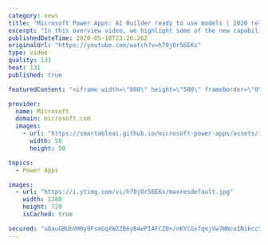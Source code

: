 ```yaml
---
category: news
title: "Microsoft Power Apps: AI Builder ready to use models | 2020 release wave 1 overview"
excerpt: "In this overview video, we highlight some of the new capabilities included in the latest update to Microsoft Power Apps, AI Builder ready to use models.     Here are the capabilities covered:   • Entity extraction helps you by identifying and extracting people, dates, places, locations, etc. from text"
publishedDateTime: 2020-05-18T23:26:26Z
originalUrl: "https://youtube.com/watch?v=h70jOr56EKs"
type: video
quality: 131
heat: 131
published: true

featuredContent: "<iframe width=\"800\" height=\"500\" frameborder=\"0\" src=\"https://www.youtube.com/embed/h70jOr56EKs\" allow=\"accelerometer; autoplay; encrypted-media; gyroscope; picture-in-picture\" allowfullscreen></iframe>"

provider:
  name: Microsoft
  domain: microsoft.com
  images:
    - url: "https://smartableai.github.io/microsoft-power-apps/assets/images/organizations/microsoft.com-50x50.jpg"
      width: 50
      height: 50

topics:
  - Power Apps

images:
  - url: "https://i.ytimg.com/vi/h70jOr56EKs/maxresdefault.jpg"
    width: 1280
    height: 720
    isCached: true

secured: "u8auGBUbVH0y9FsmGqXW2ZB6yB4ePIAFCZD+/nKYCGxfqmjVw7WNcoINikccSxv54EnIZHay0Uh6w1eF4ArTSXyu3ZX6bdstZhlbaNOyF4a1R2wH4X0fP0Tan5/v5MJeCyV0mcRTph5quiaipchEwv4DuPZ7uXqQRNfm/GqYivlWqbN+XSv184hnfgyRWOA5heQmBdcqg0kcNQZlqT2xzpN7ev4vyoMtPg1tN48BXZQmjn162UpC+IELjFB48eDAd/70r99jQxWllx/XLnL/px2NAHKC+CEg6/DqgoKcNcBIBkr/ZRnVIs3W6PugVXzVy+q7NnkMJmKIWuxCAAydsvlJGTXa3VN1ZKQjduNo4pMJ177k2370eUd++HwEXmrJWR6q+ERo3YXbW6PZakCHGl95sdn/XtrmLznjO7FyRrNoSIvGGGx04Ulfur9zgkSS;pGkoyWa+ob+0ttUm0fRmmg=="
---
```


